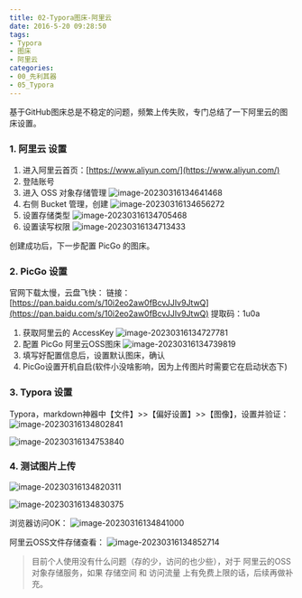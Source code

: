 ```yaml
---
title: 02-Typora图床-阿里云
date: 2016-5-20 09:28:50
tags: 
- Typora
- 图床
- 阿里云
categories: 
- 00_先利其器
- 05_Typora
---
```




基于GitHub图床总是不稳定的问题，频繁上传失败，专门总结了一下阿里云的图床设置。

### 1. 阿里云 设置
1. 进入阿里云首页：[https://www.aliyun.com/](https://www.aliyun.com/)
2. 登陆账号
3. 进入 OSS 对象存储管理
![image-20230316134641468](https://jy-imgs.oss-cn-beijing.aliyuncs.com/img/20230316134642.png)
4. 右侧 Bucket 管理，创建
![image-20230316134656272](https://jy-imgs.oss-cn-beijing.aliyuncs.com/img/20230316134657.png)
5. 设置存储类型
![image-20230316134705468](https://jy-imgs.oss-cn-beijing.aliyuncs.com/img/20230316134706.png)
6. 设置读写权限
![image-20230316134713433](https://jy-imgs.oss-cn-beijing.aliyuncs.com/img/20230316134714.png)

创建成功后，下一步配置 PicGo 的图床。

### 2. PicGo 设置
官网下载太慢，云盘飞快：
链接：[https://pan.baidu.com/s/10i2eo2aw0fBcvJJIv9JtwQ](https://pan.baidu.com/s/10i2eo2aw0fBcvJJIv9JtwQ) 
提取码：1u0a

1. 获取阿里云的 AccessKey
![image-20230316134727781](https://jy-imgs.oss-cn-beijing.aliyuncs.com/img/20230316134728.png)
2. 配置 PicGo 阿里云OSS图床
![image-20230316134739819](https://jy-imgs.oss-cn-beijing.aliyuncs.com/img/20230316134740.png)
3. 填写好配置信息后，设置默认图床，确认
4. PicGo设置开机自启(软件小没啥影响，因为上传图片时需要它在启动状态下)




### 3. Typora 设置
Typora，markdown神器中【文件】>>【偏好设置】>>【图像】，设置并验证：
![image-20230316134802841](https://jy-imgs.oss-cn-beijing.aliyuncs.com/img/20230316134803.png)

![image-20230316134753840](https://jy-imgs.oss-cn-beijing.aliyuncs.com/img/20230316134754.png)

### 4. 测试图片上传
![image-20230316134820311](https://jy-imgs.oss-cn-beijing.aliyuncs.com/img/20230316134821.png)

![image-20230316134830375](https://jy-imgs.oss-cn-beijing.aliyuncs.com/img/20230316134831.png)

浏览器访问OK：
![image-20230316134841000](https://jy-imgs.oss-cn-beijing.aliyuncs.com/img/20230316134841.png)

阿里云OSS文件存储查看：
![image-20230316134852714](https://jy-imgs.oss-cn-beijing.aliyuncs.com/img/20230316134853.png)

> 目前个人使用没有什么问题（存的少，访问的也少些），对于 阿里云的OSS对象存储服务，如果 存储空间 和 访问流量 上有免费上限的话，后续再做补充。